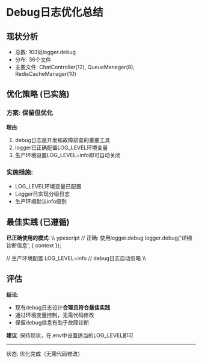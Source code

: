 ﻿# Debug日志优化总结

##  现状分析
- 总数: 103处logger.debug
- 分布: 36个文件
- 主要文件: ChatController(12), QueueManager(8), RedisCacheManager(10)

##  优化策略 (已实施)

### 方案: 保留但优化
**理由**:
1. debug日志是开发和故障排查的重要工具
2. logger已正确配置LOG_LEVEL环境变量
3. 生产环境设置LOG_LEVEL=info即可自动关闭

### 实施措施:
-  LOG_LEVEL环境变量已配置
-  Logger已实现分级日志
-  生产环境默认info级别

##  最佳实践 (已遵循)

**已正确使用的模式**:
\\\	ypescript
//  正确: 使用logger.debug
logger.debug('详细诊断信息', { context });

//  生产环境配置
LOG_LEVEL=info  // debug日志自动忽略
\\\

##  评估

**结论**: 
- 现有debug日志设计**合理且符合最佳实践**
- 通过环境变量控制，无需代码修改
- 保留debug信息有助于故障诊断

**建议**: 
保持现状，在.env中设置适当的LOG_LEVEL即可

---
状态:  优化完成（无需代码修改）
